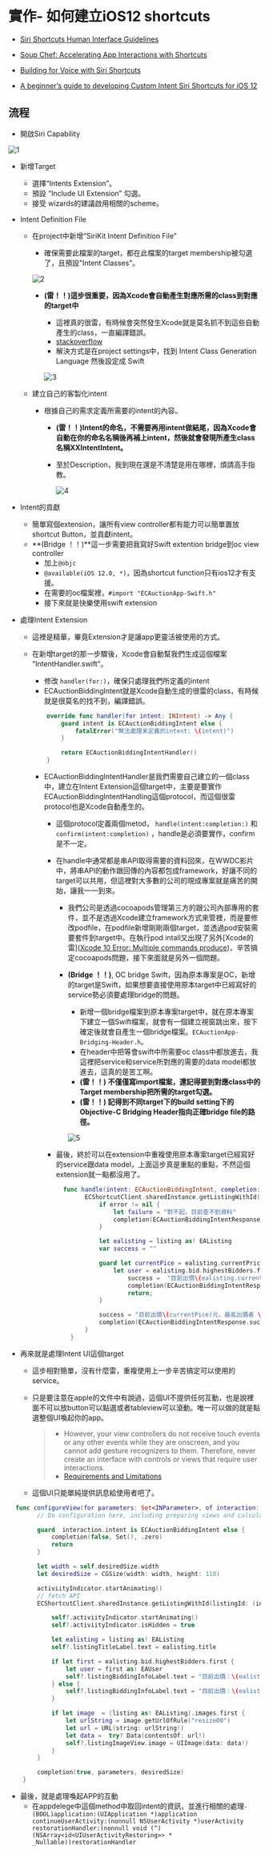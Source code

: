 # 實作- 如何建立iOS12 shortcuts 

- [Siri Shortcuts Human Interface Guidelines](https://developer.apple.com/design/human-interface-guidelines/)

- [Soup Chef: Accelerating App Interactions with Shortcuts](https://developer.apple.com/documentation/sirikit/soup_chef_accelerating_app_interactions_with_shortcuts)
- [Building for Voice with Siri Shortcuts](https://developer.apple.com/videos/play/wwdc2018/214/)
- [A beginner’s guide to developing Custom Intent Siri Shortcuts for iOS 12](https://medium.com/@pietropizzi/a-beginners-guide-to-developing-custom-intent-siri-shortcuts-for-ios-12-a3627b7011af)



## 流程

- 開啟Siri Capability

![1](https://github.com/htaiwan/study_note/blob/master/Assets/1.png)

- 新增Target
    - 選擇“Intents Extension”。
    - 預設 “Include UI Extension” 勾選。 
    - 接受 wizards的建議啟用相關的scheme。

- Intent Definition File
    - 在project中新增“SiriKit Intent Definition File”

        - 確保需要此檔案的target，都在此檔案的target membership被勾選了，且預設"Intent Classes"。

      ![2](https://github.com/htaiwan/study_note/blob/master/Assets/2.png)

        - **(雷！！)這步很重要，因為Xcode會自動產生對應所需的class到對應的target中**
        
            - 這裡真的很雷，有時候會突然發生Xcode就是莫名抓不到這些自動產生的class，一直編譯錯誤。
            - [stackoverflow](https://stackoverflow.com/questions/51054236/the-auto-generated-code-for-an-intent-defined-in-a-intentdefinition-throws-no)
            - 解決方式是在project settings中，找到 Intent Class Generation Language 然後設定成 Swift
        
          ![3](https://github.com/htaiwan/study_note/blob/master/Assets/3.png)

  - 建立自己的客製化intent

    - 根據自己的需求定義所需要的intent的內容。

      - **(雷！！)Intent的命名，不需要再用intent做結尾，因為Xcode會自動在你的命名名稱後再補上intent，然後就會發現所產生class名稱XXIntentIntent。**

      - 至於Description，我到現在還是不清楚是用在哪裡，煩請高手指教。

        ![4](https://github.com/htaiwan/study_note/blob/master/Assets/4.png)

- Intent的貢獻

  -  簡單寫個extension，讓所有view controller都有能力可以簡單置放shortcut Button，並貢獻intent。
  -  **(Bridge ！！)**這一步需要把我寫好Swift extention bridge到oc view controller
     -  加上`@objc`
     -  `@available(iOS 12.0, *)`，因為shortcut function只有ios12才有支援。
     -  在需要的oc檔案裡，`#import "ECAuctionApp-Swift.h"`
     -  接下來就是快樂使用swift extension

- 處理Intent Extension

  -  這裡是精華，畢竟Extension才是讓app更靈活被使用的方式。

  -  在新增target的那一步驟後，Xcode會自動幫我們生成這個檔案 “IntentHandler.swift”。

     -  修改 `handler(for:)`，確保只處理我們所定義的intent
     -  ECAuctionBiddingIntent就是Xcode自動生成的很雷的class，有時候就是很莫名的找不到，編譯錯誤。

     ```swift
         override func handler(for intent: INIntent) -> Any {
             guard intent is ECAuctionBiddingIntent else {
                 fatalError("無法處理未定義的intent: \(intent)")
             }
     
             return ECAuctionBiddingIntentHandler()
         }
     ```

     - ECAuctionBiddingIntentHandler是我們需要自己建立的一個class中，建立在Intent Extension這個target中，主要是要實作ECAuctionBiddingIntentHandling這個protocol，而這個很雷protocol也是Xcode自動產生的。

       - 這個protocol定義兩個metod，  `handle(intent:completion:)` 和`confirm(intent:completion)` ，handle是必須要實作，confirm是不一定。

       - 在handle中通常都是串API取得需要的資料回來，在WWDC影片中，將串API的動作跟回傳的內容都包成framework，好讓不同的target可以共用，但這裡對大多數的公司的現成專案就是痛苦的開始，讓我一一到來。

         - 我們公司是透過cocoapods管理第三方的跟公司內部專用的套件，並不是透過Xcode建立framework方式來管裡，而是要修改podfile，在podfile新增剛剛兩個target，並透過pod安裝需要套件到target中。在執行pod intall又出現了另外[Xcode的雷]([Xcode 10 Error: Multiple commands produce](https://stackoverflow.com/questions/50718018/xcode-10-error-multiple-commands-produce))，辛苦搞定cocoapods問題，接下來面就是另外一個問題。

         - **(Bridge ！！)**, OC bridge Swift，因為原本專案是OC，新增的target是Swift，如果想要直接使用原本target中已經寫好的service勢必須要處理bridge的問題。

           - 新增一個bridge檔案到原本專案target中，就在原本專案下建立一個Swift檔案，就會有一個建立視窗跳出來，按下確定後就會自產生一個bridge檔案。`ECAuctionApp-Bridging-Header.h`。
           - 在header中把等會swift中所需要oc class中都放進去，我這裡把service和service所對應的需要的data model都放進去，這真的是苦工啊。
           - **(雷！！) 不僅僅寫import檔案，還記得要到對應class中的Target membership把所需的target勾選。**
           - **(雷！！) 記得到不同target下的build setting下的Objective-C Bridging Header指向正確bridge file的路徑。**

           ![5](https://github.com/htaiwan/study_note/blob/master/Assets/5.png)

       - 最後，終於可以在extension中重複使用原本專案target已經寫好的service跟data model，上面這步真是重點的重點，不然這個extension就一點都沒用了。

         ```swift
           func handle(intent: ECAuctionBiddingIntent, completion: @escaping (ECAuctionBiddingIntentResponse) -> Void) {
                 ECShortcutClient.sharedInstance.getListingWithId(listingId: intent.listingId!) { (listing, error) in
                     if error != nil {
                         let failure = "對不起，目前查不到資料"
                         completion(ECAuctionBiddingIntentResponse.failure(failure: failure))
                     }
         
                     let ealisting = listing as! EAListing
                     var success = ""
         
                     guard let currentPice = ealisting.currentPrice,
                         let user = ealisting.bid.highestBidders.first else {
                             success =  "目前出價\(ealisting.currentPrice!)元，最高出價者無"
                             completion(ECAuctionBiddingIntentResponse.success(success: success))
                             return;
                     }
         
                     success = "目前出價\(currentPice)元，最高出價者 \((user as! EAUser).nickname ?? "無")"
                     completion(ECAuctionBiddingIntentResponse.success(success: success))
                 }
             }
         ```

- 再來就是處理Intent UI這個target

  - 這步相對簡單，沒有什麼雷，重複使用上一步辛苦搞定可以使用的service。

  - 只是要注意在apple的文件中有說過，這個UI不提供任何互動，也是說裡面不可以放button可以點選或者tableview可以滾動。唯一可以做的就是點選整個UI喚起你的app。

    > - However, your view controllers do not receive touch events or any other events while they are onscreen, and you cannot add gesture recognizers to them. Therefore, never create an interface with controls or views that require user interactions.
    > - [Requirements and Limitations](https://developer.apple.com/documentation/sirikit/creating_an_intents_ui_extension/configuring_the_view_controller_for_your_custom_interface?language=objc)

  - 這個UI只能單純提供訊息給使用者吧了。

```swift
  func configureView(for parameters: Set<INParameter>, of interaction: INInteraction, interactiveBehavior: INUIInteractiveBehavior, context: INUIHostedViewContext, completion: @escaping (Bool, Set<INParameter>, CGSize) -> Void) {
        // Do configuration here, including preparing views and calculating a desired size for presentation.

        guard  interaction.intent is ECAuctionBiddingIntent else {
            completion(false, Set(), .zero)
            return
        }

        let width = self.desiredSize.width
        let desiredSize = CGSize(width: width, height: 110)

        activiityIndicator.startAnimating()
        // fetch API
        ECShortcutClient.sharedInstance.getListingWithId(listingId: (interaction.intent as! ECAuctionBiddingIntent).listingId!) { [weak self] (listing, error) in

            self?.activiityIndicator.startAnimating()
            self?.activiityIndicator.isHidden = true

            let ealisting = listing as! EAListing
            self?.listingTitleLabel.text = ealisting.title

            if let first = ealisting.bid.highestBidders.first {
                let user = first as! EAUser
                self?.listingBiddingInfoLabel.text = "目前出價：\(ealisting.currentPrice!)\n最高出價者： \(user.nickname ?? "無")"
            } else {
                self?.listingBiddingInfoLabel.text = "目前出價：\(ealisting.currentPrice!)\n最高出價者：無"
            }

            if let image  = (listing as! EAListing).images.first {
                let urlString = image.getUrlOfRule("resize00")
                let url = URL(string: urlString!)
                let data =  try? Data(contentsOf: url!)
                self?.listingImageView.image = UIImage(data: data!)
            }
        }

        completion(true, parameters, desiredSize)
    }
```



- 最後，就是處理喚起APP的互動
  - 在appdelege中這個method中取回intent的資訊，並進行相關的處理`- (BOOL)application:(UIApplication *)application continueUserActivity:(nonnull NSUserActivity *)userActivity restorationHandler:(nonnull void (^)(NSArray<id<UIUserActivityRestoring>> * _Nullable))restorationHandler`
